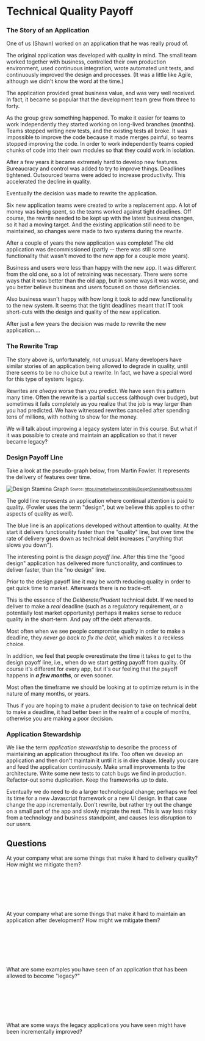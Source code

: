 # Technical Quality Payoff

### The Story of an Application
One of us (Shawn) worked on an application that he was really proud of. 

The original application was developed with quality in mind. The small team worked together with business, controlled their own production environment, used continuous integration, wrote automated unit tests, and continuously improved the design and processes. (It was a little like Agile, although we didn't know the word at the time.)

The application provided great business value, and was very well received. In fact, it became so popular that the development team grew from three to forty. 

As the group grew something happened. To make it easier for teams to work independently they started working on long-lived branches (months). Teams stopped writing new tests, and the existing tests all broke. It was impossible to improve the code because it made merges painful, so teams stopped improving the code. In order to work independently teams copied chunks of code into their own modules so that they could work in isolation. 

After a few years it became extremely hard to develop new features. Bureaucracy and control was added to try to improve things. Deadlines tightened. Outsourced teams were added to increase productivity. This accelerated the decline in quality.

Eventually the decision was made to rewrite the application.

Six new application teams were created to write a replacement app. A lot of money was being spent, so the teams worked against tight deadlines. Off course, the rewrite needed to be kept up with the latest business changes, so it had a moving target. And the existing application still need to be maintained, so changes were made to two systems during the rewrite.

After a couple of years the new application was complete! The old application was decommissioned (partly -- there was still some functionality that wasn't moved to the new app for a couple more years). 

Business and users were less than happy with the new app. It was different from the old one, so a lot of retraining was necessary. There were some ways that it was better than the old app, but in some ways it was worse, and you better believe business and users focused on those deficiencies.

Also business wasn't happy with how long it took to add new functionality to the new system. It seems that the tight deadlines meant that IT took short-cuts with the design and quality of the new application. 

After just a few years the decision was made to rewrite the new application....


### The Rewrite Trap

The story above is, unfortunately, not unusual. Many developers have similar stories of an application being allowed to degrade in quality, until there seems to be no choice but a rewrite. In fact, we have a special word for this type of system: legacy.

Rewrites are <em>always</em> worse than you predict. We have seen this pattern many time. Often the rewrite is a partial success (although over budget), but sometimes it fails completely as you realize that the job is way larger than you had predicted. We have witnessed rewrites cancelled after spending tens of millions, with nothing to show for the money.

We will talk about improving a legacy system later in this course. But what if it was possible to create and maintain an application so that it never became legacy? 


### Design Payoff Line
Take a look at the pseudo-graph below, from Martin Fowler. It represents the delivery of features over time. 

![Design Stamina Graph](media/designStaminaGraph.gif)
<sub><sup>Source: https://martinfowler.com/bliki/DesignStaminaHypothesis.html</sup></sub>

The gold line represents an application where continual attention is paid to quality. (Fowler uses the term "design", but we believe this applies to other aspects of quality as well).

The blue line is an applications developed without attention to quality. At the start it delivers functionality faster than the "quality" line, but over time the rate of delivery goes down as technical debt increases ("anything that slows you down").

The interesting point is the <em>design payoff line</em>. After this time the "good design" application has delivered more functionality, and continues to deliver faster, than the "no design" line. 

Prior to the design payoff line it may be worth reducing quality in order to get quick time to market. Afterwards there is no trade-off.

This is the essence of the <em>Deliberate/Prudent</em> technical debt. If we need to deliver to make a <em>real</em> deadline (such as a regulatory requirement, or a potentially lost market opportunity) perhaps it makes sense to reduce quality in the short-term. And pay off the debt afterwards.

Most often when we see people compromise quality in order to make a deadline, they <em>never go back to fix the debt</em>, which makes it a reckless choice.

In addition, we feel that people overestimate the time it takes to get to the design payoff line, i.e., when do we start getting payoff from quality. Of course it's different for every app, but it's our feeling that the payoff happens in <em><strong>a few months</strong></em>, or even sooner.

Most often the timeframe we should be looking at to optimize return is in the nature of many months, or years.

Thus if you are hoping to make a prudent decision to take on technical debt to make a deadline, it had better been in the realm of a couple of months, otherwise you are making a poor decision.



### Application Stewardship
We like the term <em>application stewardship</em> to describe the process of maintaining an application throughout its life. Too often we develop an application and then don't maintain it until it is in dire shape. Ideally you care and feed the application continuously. Make small improvements to the architecture. Write some new tests to catch bugs we find in production. Refactor-out some duplication. Keep the frameworks up to date.

Eventually we do need to do a larger technological change; perhaps we feel its time for a new Javascript framework or a new UI design. In that case change the app incrementally. Don't rewrite, but rather try out the change on a small part of the app and slowly migrate the rest. This is way less risky from a technology and business standpoint, and causes less disruption to our users.


## Questions

At your company what are some things that make it hard to delivery quality? How might we mitigate them?

```







```

At your company what are some things that make it hard to maintain an application after development? How might we mitigate them?

```







```

What are some examples you have seen of an application that has been allowed to become "legacy?"

```







```


What are some ways the legacy applications you have seen might have been incrementally improved?

```







```
